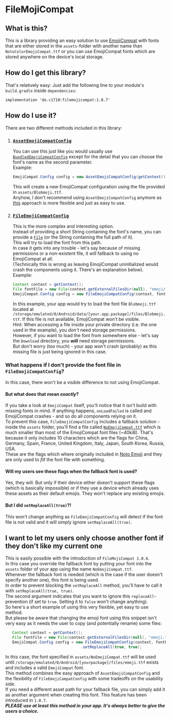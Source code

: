 # FileMojiCompat
## What is this?
This is a library providing an easy solution to use [EmojiCompat](https://developer.android.com/guide/topics/ui/look-and-feel/emoji-compat) 
with fonts that are either stored in the `assets`-folder with another name than `NotoColorEmojiCompat.ttf` or you can use
EmojiCompat fonts which are stored anywhere on the device's local storage.
## How do I get this library?
That's relatively easy: Just add the following line to your module's `build.gradle` inside `dependencies`:
```
implementation 'de.c1710:filemojicompat:1.0.7'
```
## How do I use it?
There are two different methods included in this library:
1. ### [`AssetEmojiCompatConfig`](https://github.com/C1710/blobmoji/blob/filemojicompat/emojicompat/FileMojiCompat/filemojicompat/src/main/java/de/c1710/filemojicompat/AssetEmojiCompatConfig.java)  
   You can use this just like you would usually use [`BundledEmojiCompatConfig`](https://developer.android.com/guide/topics/ui/look-and-feel/emoji-compat#bundled-fonts)
   except for the detail that you can choose the font's name as the second parameter.  
   Example:
   ```java
   EmojiCompat.Config config = new AssetEmojiCompatConfig(getContext(), "Blobmoji.ttf");
   ```
   This will create a new EmojiCompat configuration using the file provided in `assets/Blobmoji.ttf`.  
   Anyhow, I don't recommend using `AssetEmojiCompatConfig` anymore as [this](#i-want-to-let-my-users-only-choose-another-font-if-they-dont-like-my-current-one) approach is more flexible and just as easy to use.
2. ### [`FileEmojiCompatConfig`](https://github.com/C1710/blobmoji/blob/filemojicompat/emojicompat/FileMojiCompat/filemojicompat/src/main/java/de/c1710/filemojicompat/FileEmojiCompatConfig.java)
   This is the more complex and interesting option.  
   Instead of providing a short String containing the font's name, you can provide a [`File`](https://developer.android.com/reference/java/io/File)
   (or the String containing the full path of it).  
   This will try to load the font from this path.  
   In case it gets into any trouble - let's say because of missing permissions or a non-existent file, it will fallback to using no EmojiCompat at all.  
   (Technically this is wrong as leaving EmojiCompat uninitialized would crash the components using it. There's an explanation below).  
   Example:
   ```java
   Context context = getContext();
   File fontFile = new File(context.getExternalFilesDir(null), "emoji/Blobmoji.ttf");
   EmojiCompat.Config config = new FileEmojiCompatConfig(context, fontFile);
   ```
   In this example, your app would try to load the font file `Blobmoji.ttf` located at `/storage/emulated/0/Android/data/[your.app.package]/files/Blobmoji.ttf`.
   If this file is not available, EmojiCompat won't be visible.  
   Hint: When accessing a file inside your private directory (i.e. the one used in the example), you _don't_ need storage permissions.  
   However, if you want to load the font from somewhere else - let's say the `Download` directory, you ***will*** need storage permissions.  
   But don't worry (too much) - your app won't crash (probably) as this missing file is just being ignored in this case.

### What happens if I don't provide the font file in `FileEmojiCompatConfig`?
In this case, there won't be a visible difference to not using EmojiCompat.  
#### But what does that mean _exactly_?  
If you take a look at `EmojiCompat` itself, you'll notice that it isn't build with missing fonts in mind. If anything happens, 
`onLoadFailed` is called and EmojiCompat crashes - and so do all components relying on it.  
To prevent this case, `FileEmojiCompatConfig` includes a fallback solution - inside the `assets` folder, you'll find a file called [`NoEmojiCompat.ttf`](https://github.com/C1710/blobmoji/blob/filemojicompat/emojicompat/FileMojiCompat/filemojicompat/src/main/assets/NoEmojiCompat.ttf) which
is much smaller than most of the EmojiCompat font files (~40kiB). That's because it only includes 10 characters which are the flags for China, Germany, Spain, France, United Kingdom, Italy, Japan, South Korea, Russia, USA.  
These are the flags which where originally included in [Noto Emoji](https://github.com/googlei18n/noto-emoji) and they are only used to _fill_ the font
file with something.  
#### Will my users see these flags when the fallback font is used?
Yes, they will. But only if their device either doesn't support these flags (which is basically impossible) or if they use a device which already uses
these assets as their default emojis. They won't replace any existing emojis.
#### But I did `setReplaceAll(true)`?!
This won't change anything as `FileEmojiCompatConfig` will detect if the font file is not valid and it will simply ignore `setReplaceAll(true)`.  
## I want to let my users only choose another font if they don't like my current one
This is easily possible with the introduction of `FileMojiCompat 1.0.6`.  
In this case you override the fallback font by putting your font into the `assets` folder of your app using the name `NoEmojiCompat.ttf`.  
Whenever the fallback font is needed (which is the case if the user doesn't specify another one), this font is being used.  
In order to prevent blocking the `setReplaceAll` method, you'll have to call it with `setReplaceAll(true, true)`.  
The second argument indicates that you want to ignore this `replaceAll`-prevention (if set to `true`. Setting it to `false` won't change anything).  
So here's a short example of using this very flexible, yet easy to use method.  
But please be aware that changing the emoji font using this snippet isn't very easy as it needs the user to copy (and potentially rename) some files:
```java
   Context context = getContext();
   File fontFile = new File(context.getExternalFilesDir(null), "emoji.ttf");
   EmojiCompat.Config config = new FileEmojiCompatConfig(context, fontFile)
                                 .setReplaceAll(true, true);
```
In this case, the font specified in `assets/NoEmojiCompat.ttf` will be used until `/storage/emulated/0/Android/[yourpackage]/files/emoji.ttf` exists and includes a valid `EmojiCompat` font.  
This method combines the easy approach of `AssetEmojiCompatConfig` and the flexibility of `FileEmojiCompatConfig` with some tradeoffs on the usability side.  
If you need a different asset path for your fallback file, you can simply add it as another argument when creating this font. This feature has been introduced in `1.0.7`.  
**_PLEASE use at least this method in your app. It's always better to give the users a choice._**
